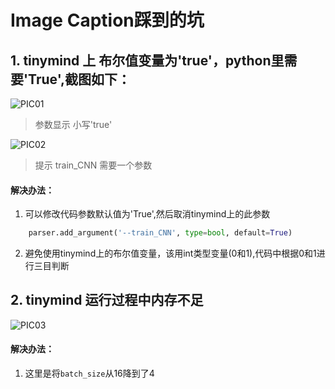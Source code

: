 # Image Caption踩到的坑

## 1. tinymind 上 布尔值变量为'true'，python里需要'True',截图如下：

![PIC01][PIC01]

> 参数显示 小写'true'

![PIC02][PIC02]

> 提示 train_CNN 需要一个参数

#### 解决办法：

1. 可以修改代码参数默认值为'True',然后取消tinymind上的此参数

```python
	parser.add_argument('--train_CNN', type=bool, default=True)
```

2. 避免使用tinymind上的布尔值变量，该用int类型变量(0和1),代码中根据0和1进行三目判断


## 2. tinymind 运行过程中内存不足

![PIC03][PIC03]

#### 解决办法：

1. 这里是将`batch_size`从16降到了4


[PIC01]:https://raw.github.com/CSDN-AI7/image_caption/master/Documents/resources/xxliu_pic01.png
[PIC02]:https://raw.github.com/CSDN-AI7/image_caption/master/Documents/resources/xxliu_pic02.png
[PIC03]:https://raw.github.com/CSDN-AI7/image_caption/master/Documents/resources/xxliu_pic03.png